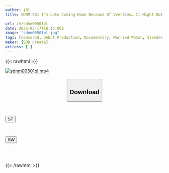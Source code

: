 ```yaml
---
author: j91
title: SDNM-501 I’m Late Coming Home Because Of Overtime… It Might Not Be Just That Nana Kawasaki 36 Years Old Amateur Married Woman Makes Her AV Debut

url: /v/sdnm00501pl
date: 2025-03-17T16:15:00Z
image: "sdnm00501pl.jpg"
tags: [Censored, Debut Production, Documentary, Married Woman, Slender, Solowork]
maker: [SOD Create]
actress: [ ]
---
```



{{< rawhtml >}}

<div class="video" data-videoid="4X0xqp70j1uKADq">
    <a href="javascript:;">
        <img src="/v/sdnm00501pl/sdnm00501pl.jpg" width="WIDTH" height="HEIGHT" alt="sdnm00501pl.mp4" loading="lazy">
    </a>
</div>

<script type="text/javascript" src="https://j91.asia/asset/on-demand-st.js"></script>

<br>
  <link rel="stylesheet" href="https://j91.asia/asset/bs5.css">
  
  <center>
  <button class="btn btn-primary" type="button" data-bs-toggle="collapse" data-bs-target=".multi-collapse" aria-expanded="false" aria-controls="multiCollapseExample1 multiCollapseExample2"><h2>Download</h2></button></center>
</p>
<div class="row">
  <div class="col">
    <div class="collapse multi-collapse" id="multiCollapseExample1">
      <div class="card card-body">
	      	      <br>
<div class="buttons">  
<p><a href="/v/sdnm00501pl/st.html" target="_blank"><button class="btn-hover color-3"><i class="fa fa-download"></i> ST</button></a></p></div>
    </div>
  </div>
</div>
  <div class="col">
    <div class="collapse multi-collapse" id="multiCollapseExample2">
      <div class="card card-body">
	      <br>
<div class="buttons">
<p><a href="/v/sdnm00501pl/sw.html" target="_blank"><button class="btn-hover color-2"><i class="fa fa-download"></i> SW</button></a></p></div>
<br><br>
      </div>
    </div>
  </div>
</div>

{{< /rawhtml >}}